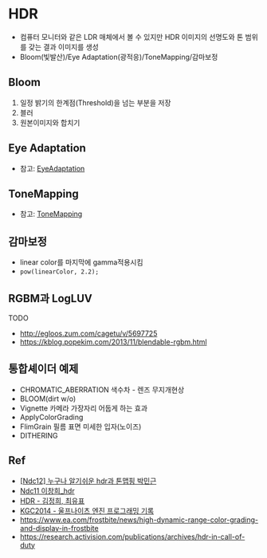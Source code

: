 # HDR

- 컴퓨터 모니터와 같은 LDR 매체에서 볼 수 있지만 HDR 이미지의 선명도와 톤 범위를 갖는 결과 이미지를 생성
- Bloom(빛발산)/Eye Adaptation(광적응)/ToneMapping/감마보정

## Bloom

1. 일정 밝기의 한계점(Threshold)을 넘는 부분을 저장
2. 블러
3. 원본이미지와 합치기

## Eye Adaptation

- 참고: [EyeAdaptation](./EyeAdaptation.md)

## ToneMapping

- 참고: [ToneMapping](./ToneMapping.md)

## 감마보정

- linear color를 마지막에 gamma적용시킴
- `pow(linearColor, 2.2);`

## RGBM과 LogLUV 

TODO

- <http://egloos.zum.com/cagetu/v/5697725>
- <https://kblog.popekim.com/2013/11/blendable-rgbm.html>

## 통합셰이더 예제

- CHROMATIC_ABERRATION 색수차 - 렌즈 무지개현상
- BLOOM(dirt w/o)
- Vignette 카메라 가장자리 어둡게 하는 효과
- ApplyColorGrading
- FlimGrain 필름 표면 미세한 입자(노이즈)
- DITHERING

## Ref

- [[Ndc12] 누구나 알기쉬운 hdr과 톤맵핑 박민근](https://www.slideshare.net/agebreak/ndc12-hdr)
- [Ndc11 이창희_hdr](https://www.slideshare.net/cagetu/ndc11-hdr)
- [HDR - 김정희, 최유표](https://www.slideshare.net/youpyo/hdr-8480350)
- [KGC2014 - 울프나이츠 엔진 프로그래밍 기록](https://www.slideshare.net/hyurichel/kgc2014-41150275)
- <https://www.ea.com/frostbite/news/high-dynamic-range-color-grading-and-display-in-frostbite>
- <https://research.activision.com/publications/archives/hdr-in-call-of-duty>
